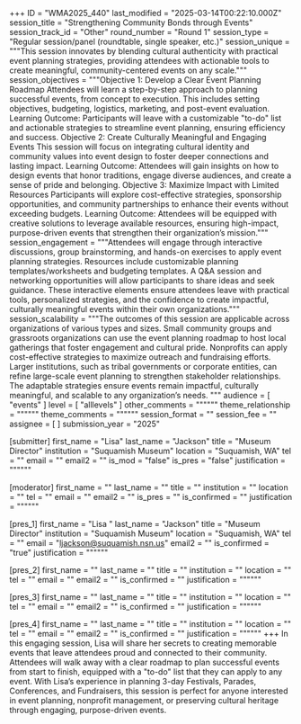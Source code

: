 +++
ID = "WMA2025_440"
last_modified = "2025-03-14T00:22:10.000Z"
session_title = "Strengthening Community Bonds through Events"
session_track_id = "Other"
round_number = "Round 1"
session_type = "Regular session/panel (roundtable, single speaker, etc.)"
session_unique = """This session innovates by blending cultural authenticity with practical event planning strategies, providing attendees with actionable tools to create meaningful, community-centered events on any scale."""
session_objectives = """Objective 1: Develop a Clear Event Planning Roadmap
Attendees will learn a step-by-step approach to planning successful events, from concept to execution. This includes setting objectives, budgeting, logistics, marketing, and post-event evaluation.
Learning Outcome: Participants will leave with a customizable "to-do" list and actionable strategies to streamline event planning, ensuring efficiency and success.
Objective 2: Create Culturally Meaningful and Engaging Events
This session will focus on integrating cultural identity and community values into event design to foster deeper connections and lasting impact.
Learning Outcome: Attendees will gain insights on how to design events that honor traditions, engage diverse audiences, and create a sense of pride and belonging.
Objective 3: Maximize Impact with Limited Resources
Participants will explore cost-effective strategies, sponsorship opportunities, and community partnerships to enhance their events without exceeding budgets.
Learning Outcome: Attendees will be equipped with creative solutions to leverage available resources, ensuring high-impact, purpose-driven events that strengthen their organization’s mission."""
session_engagement = """Attendees will engage through interactive discussions, group brainstorming, and hands-on exercises to apply event planning strategies. Resources include customizable planning templates/worksheets and budgeting templates. A Q&A session and networking opportunities will allow participants to share ideas and seek guidance. These interactive elements ensure attendees leave with practical tools, personalized strategies, and the confidence to create impactful, culturally meaningful events within their own organizations."""
session_scalability = """The outcomes of this session are applicable across organizations of various types and sizes. Small community groups and grassroots organizations can use the event planning roadmap to host local gatherings that foster engagement and cultural pride. Nonprofits can apply cost-effective strategies to maximize outreach and fundraising efforts. Larger institutions, such as tribal governments or corporate entities, can refine large-scale event planning to strengthen stakeholder relationships. The adaptable strategies ensure events remain impactful, culturally meaningful, and scalable to any organization’s needs.
"""
audience = [ "events" ]
level = [ "alllevels" ]
other_comments = """"""
theme_relationship = """"""
theme_comments = """"""
session_format = ""
session_fee = ""
assignee = [  ]
submission_year = "2025"

[submitter]
first_name = "Lisa"
last_name = "Jackson"
title = "Museum Director"
institution = "Suquamish Museum"
location = "Suquamish, WA"
tel = ""
email = ""
email2 = ""
is_mod = "false"
is_pres = "false"
justification = """"""

[moderator]
first_name = ""
last_name = ""
title = ""
institution = ""
location = ""
tel = ""
email = ""
email2 = ""
is_pres = ""
is_confirmed = ""
justification = """"""

[pres_1]
first_name = "Lisa "
last_name = "Jackson"
title = "Museum Director"
institution = "Suquamish Museum"
location = "Suquamish, WA"
tel = ""
email = "ljackson@suquamish.nsn.us"
email2 = ""
is_confirmed = "true"
justification = """"""

[pres_2]
first_name = ""
last_name = ""
title = ""
institution = ""
location = ""
tel = ""
email = ""
email2 = ""
is_confirmed = ""
justification = """"""

[pres_3]
first_name = ""
last_name = ""
title = ""
institution = ""
location = ""
tel = ""
email = ""
email2 = ""
is_confirmed = ""
justification = """"""

[pres_4]
first_name = ""
last_name = ""
title = ""
institution = ""
location = ""
tel = ""
email = ""
email2 = ""
is_confirmed = ""
justification = """"""
+++
In this engaging session, Lisa will share her secrets to creating memorable events that leave attendees proud and connected to their community. Attendees will walk away with a clear roadmap to plan successful events from start to finish, equipped with a "to-do" list that they can apply to any event. With Lisa’s experience in planning 3-day Festivals, Parades, Conferences, and Fundraisers, this session is perfect for anyone interested in event planning, nonprofit management, or preserving cultural heritage through engaging, purpose-driven events.
